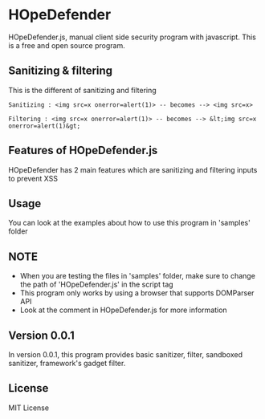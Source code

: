 # HOpeDefender

HOpeDefender.js, manual client side security program with javascript. This is a free and open source program.

## Sanitizing & filtering

This is the different of sanitizing and filtering

```text
Sanitizing : <img src=x onerror=alert(1)> -- becomes --> <img src=x>
```

```text
Filtering : <img src=x onerror=alert(1)> -- becomes --> &lt;img src=x onerror=alert(1)&gt;
```

## Features of HOpeDefender.js

HOpeDefender has 2 main features which are sanitizing and filtering inputs to prevent XSS

## Usage

You can look at the examples about how to use this program in 'samples' folder

## NOTE

* When you are testing the files in 'samples' folder, make sure to change the path of 'HOpeDefender.js' in the script tag
* This program only works by using a browser that supports DOMParser API
* Look at the comment in HOpeDefender.js for more information

## Version 0.0.1
In version 0.0.1, this program provides basic sanitizer, filter, sandboxed sanitizer, framework's gadget filter.

## License

MIT License